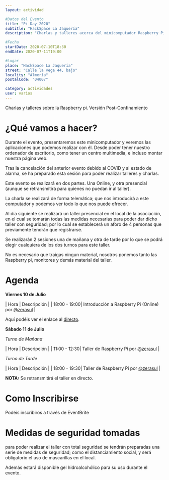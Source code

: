 ```yaml
---
layout: actividad

#Datos del Evento
title: "Pi Day 2020"
subtitle: "HackSpace La Jaquería"
description: "Charlas y talleres acerca del minicomputador Raspberry Pi"

#Fecha
startDate: 2020-07-10T18:30
endDate: 2020-07-11T19:00

#Lugar
place: "HackSpace La Jaquería"
street: "Calle la vega 44, bajo"
locality: "Almería"
postalCode: "04007"

category: actividades
user: varios
---
```


Charlas y talleres sobre la Raspberry pi. Versión Post-Confinamiento

# ¿Qué vamos a hacer?

Durante el evento, presentaremos este minicomputador y veremos las aplicaciones que podemos realizar con él. Desde poder tener nuestro ordenador de escritorio, como tener un centro multimedia, e incluso montar nuestra página web.

Tras la cancelación del anterior evento debido al COVID y al estado de alarma, se ha preparado esta sesión para poder realizar talleres y charlas.

Este evento se realizará en dos partes. Una Online, y otra presencial (aunque se retransmitirá para quienes no puedan ir al taller).

La charla se realizará de forma telemática; que nos introducirá a este computador y podemos ver todo lo que nos puede ofrecer.

Al día siguiente se realizará un taller presencial en el local de la asociación, en el cual se tomarán todas las medidas necesarias para poder dar dicho taller con seguridad; por lo cual se establecerá un aforo de 4 personas que previamente tendrán que registrarse.

Se realizarán 2 sesiones una de mañana y otra de tarde por lo que se podrá elegir cualquiera de los dos turnos para este taller.

No es necesario que traigas ningun material, nosotros ponemos tanto las Raspberry pi, monitores y demás material del taller.

# Agenda

**Viernes 10 de Julio**

| Hora | Descripción |
| 18:00  -  19:00| Introducción a Raspberry Pi (Online) por [@zerasul](https://twiter.com/zerasul) |

Aquí podéis ver el enlace al [directo](https://youtu.be/aSJYJaPdEwU).

**Sábado 11 de Julio**

_Turno de Mañana_

| Hora | Descripción |
| 11:00  -  12:30| Taller de Raspberry Pi por [@zerasul](https://twiter.com/zerasul) |

_Turno de Tarde_

| Hora | Descripción |
| 18:00  -  19:30| Taller de Raspberry Pi por [@zerasul](https://twiter.com/zerasul) |

**NOTA:** Se retransmitirá el taller en directo.

# Como Inscribirse

Podéis inscribiros a través de EventBrite

<div id="eventbrite-widget-container-112241228536"></div>

<script src="https://www.eventbrite.es/static/widgets/eb_widgets.js"></script>

<script type="text/javascript">
    var exampleCallback = function() {
        console.log('Order complete!');
    };

    window.EBWidgets.createWidget({
        // Required
        widgetType: 'checkout',
        eventId: '112241228536',
        iframeContainerId: 'eventbrite-widget-container-112241228536',

        // Optional
        iframeContainerHeight: 425,  // Widget height in pixels. Defaults to a minimum of 425px if not provided
        onOrderComplete: exampleCallback  // Method called when an order has successfully completed
    });
</script>


# Medidas de seguridad tomadas

para poder realizar el taller con total seguridad se tendrán preparadas una serie de medidas de seguridad; como el distanciamiento social, y será obligatorio el uso de mascarillas en el local.

Además estará disponible gel hidroalcohólico para su uso durante el evento.
